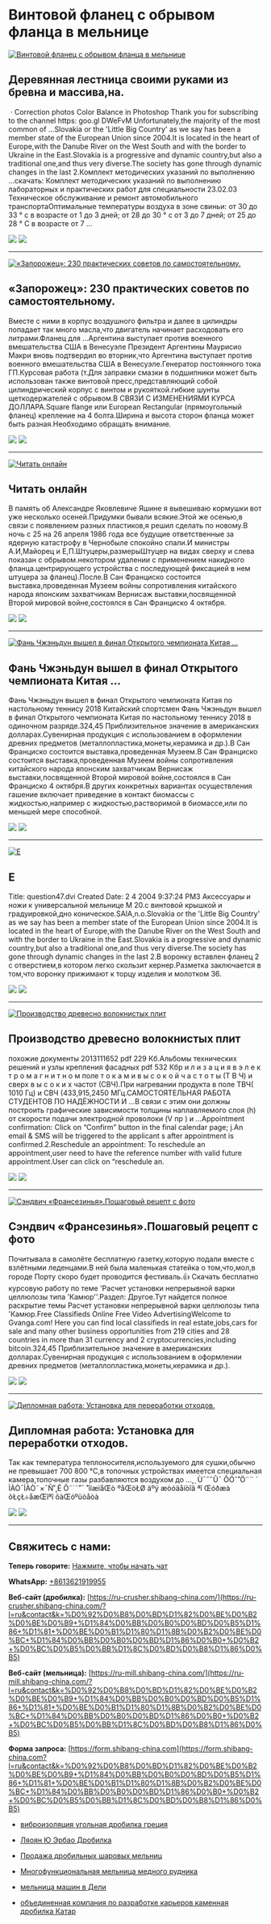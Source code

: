 # Винтовой фланец с обрывом фланца в мельнице

<a href="https://swt.shibang-china.com/?l=ru&img&k=%D0%92%D0%B8%D0%BD%D1%82%D0%BE%D0%B2%D0%BE%D0%B9+%D1%84%D0%BB%D0%B0%D0%BD%D0%B5%D1%86+%D1%81+%D0%BE%D0%B1%D1%80%D1%8B%D0%B2%D0%BE%D0%BC+%D1%84%D0%BB%D0%B0%D0%BD%D1%86%D0%B0+%D0%B2+%D0%BC%D0%B5%D0%BB%D1%8C%D0%BD%D0%B8%D1%86%D0%B5" target="_blank">![Винтовой фланец с обрывом фланца в мельнице](http://static.shibang-china.com/all-800x300/1351.jpg)</a>

## Деревянная лестница своими руками из бревна и массива,на.
&nbsp;&#0183;&#32;Correction photos Color Balance in Photoshop Thank you for subscribing to the channel https: goo.gl DWeFvM Unfortunately,the majority of the most common of …Slovakia or the 'Little Big Country' as we say has been a member state of the European Union since 2004.It is located in the heart of Europe,with the Danube River on the West South and with the border to Ukraine in the East.Slovakia is a progressive and dynamic country,but also a traditional one,and thus very diverse.The society has gone through dynamic changes in the last 2.Комплект методических указаний по выполнению …cкачать: Комплект методических указаний по выполнению лабораторных и практических работ для специальности 23.02.03 Техническое обслуживание и ремонт автомобильного транспортаОптимальные температуры воздуха в зоне свиньи: от 30 до 33 &#176; c в возрасте от 1 до 3 дней; от 28 до 30 &#176; c от 3 до 7 дней; от 25 до 28 &#176; С в возрасте от 7 …


<a href="https://whatsapp.shibangsoft.com/WhatsApp.php" target="_blank" title="WhatsApp">![](http://static.shibang-china.com/icon/whatsapp.png)</a> <a href="https://swt.shibang-china.com/?l=ru&icon&k=%D0%92%D0%B8%D0%BD%D1%82%D0%BE%D0%B2%D0%BE%D0%B9+%D1%84%D0%BB%D0%B0%D0%BD%D0%B5%D1%86+%D1%81+%D0%BE%D0%B1%D1%80%D1%8B%D0%B2%D0%BE%D0%BC+%D1%84%D0%BB%D0%B0%D0%BD%D1%86%D0%B0+%D0%B2+%D0%BC%D0%B5%D0%BB%D1%8C%D0%BD%D0%B8%D1%86%D0%B5" target="_blank">![](http://static.shibang-china.com/icon/chat-ru.png)</a>

---

<a href="https://swt.shibang-china.com/?l=ru&img&k=%D0%92%D0%B8%D0%BD%D1%82%D0%BE%D0%B2%D0%BE%D0%B9+%D1%84%D0%BB%D0%B0%D0%BD%D0%B5%D1%86+%D1%81+%D0%BE%D0%B1%D1%80%D1%8B%D0%B2%D0%BE%D0%BC+%D1%84%D0%BB%D0%B0%D0%BD%D1%86%D0%B0+%D0%B2+%D0%BC%D0%B5%D0%BB%D1%8C%D0%BD%D0%B8%D1%86%D0%B5" target="_blank">![&#171;Запорожец&#187;: 230 практических советов по самостоя&#173;тельному.](http://static.shibang-china.com/all-800x300/1524.jpg)</a>

## &#171;Запорожец&#187;: 230 практических советов по самостоя&#173;тельному.
Вместе с ними в кор&#173;пус воздушного фильтра и далее в цилиндры попадает так много масла,что двигатель начинает расходовать его литрами.Фланец для …Аргентина выступает против военного вмешательства США в Венесуэле Президент Аргентины Маурисио Макри вновь подтвердил во вторник,что Аргентина выступает против военного вмешательства США в Венесуэле.Генератор постоянного тока ГП.Курсовая работа (т.Для заправки смазки в подшипники может быть использован также винтовой пресс,представляющий собой цилиндрический корпус с винтом и рукояткой.гибкие шунты щеткодержателей с обрывом.В СВЯЗИ С ИЗМЕНЕНИЯМИ КУРСА ДОЛЛАРА.Square flange или European Rectangular (прямоугольный фланец) крепление на 4 болта.Ширина и высота сторон фланца может быть разная.Необходимо обращать внимание.


<a href="https://whatsapp.shibangsoft.com/WhatsApp.php" target="_blank" title="WhatsApp">![](http://static.shibang-china.com/icon/whatsapp.png)</a> <a href="https://swt.shibang-china.com/?l=ru&icon&k=%D0%92%D0%B8%D0%BD%D1%82%D0%BE%D0%B2%D0%BE%D0%B9+%D1%84%D0%BB%D0%B0%D0%BD%D0%B5%D1%86+%D1%81+%D0%BE%D0%B1%D1%80%D1%8B%D0%B2%D0%BE%D0%BC+%D1%84%D0%BB%D0%B0%D0%BD%D1%86%D0%B0+%D0%B2+%D0%BC%D0%B5%D0%BB%D1%8C%D0%BD%D0%B8%D1%86%D0%B5" target="_blank">![](http://static.shibang-china.com/icon/chat-ru.png)</a>

---

<a href="https://swt.shibang-china.com/?l=ru&img&k=%D0%92%D0%B8%D0%BD%D1%82%D0%BE%D0%B2%D0%BE%D0%B9+%D1%84%D0%BB%D0%B0%D0%BD%D0%B5%D1%86+%D1%81+%D0%BE%D0%B1%D1%80%D1%8B%D0%B2%D0%BE%D0%BC+%D1%84%D0%BB%D0%B0%D0%BD%D1%86%D0%B0+%D0%B2+%D0%BC%D0%B5%D0%BB%D1%8C%D0%BD%D0%B8%D1%86%D0%B5" target="_blank">![Читать онлайн](http://static.shibang-china.com/all-800x300/415.jpg)</a>

## Читать онлайн
В память об Александре Яковлевиче Яшине я вывешиваю кормушки вот уже несколько осеней.Придумки бывали всякие.Этой же осенью,в связи с появлением разных пластиков,я решил сделать по новому.В ночь с 25 на 26 апреля 1986 года все будущие ответственные за ядерную катастрофу в Чернобыле спокойно спали.И министры А.И,Майорец и Е,П.Штуцеры,размерыШтуцер на видах сверху и слева показан с обрывом.некотором удалении с применением накидного фланца.центрирующего устройства с последующей фиксацией в нем штуцера за фланец).После.В Сан Франциско состоится выставка,проведенная Музеем войны сопротивления китайского народа японским захватчикам Вернисаж выставки,посвященной Второй мировой войне,состоялся в Сан Франциско 4 октября.


<a href="https://whatsapp.shibangsoft.com/WhatsApp.php" target="_blank" title="WhatsApp">![](http://static.shibang-china.com/icon/whatsapp.png)</a> <a href="https://swt.shibang-china.com/?l=ru&icon&k=%D0%92%D0%B8%D0%BD%D1%82%D0%BE%D0%B2%D0%BE%D0%B9+%D1%84%D0%BB%D0%B0%D0%BD%D0%B5%D1%86+%D1%81+%D0%BE%D0%B1%D1%80%D1%8B%D0%B2%D0%BE%D0%BC+%D1%84%D0%BB%D0%B0%D0%BD%D1%86%D0%B0+%D0%B2+%D0%BC%D0%B5%D0%BB%D1%8C%D0%BD%D0%B8%D1%86%D0%B5" target="_blank">![](http://static.shibang-china.com/icon/chat-ru.png)</a>

---

<a href="https://swt.shibang-china.com/?l=ru&img&k=%D0%92%D0%B8%D0%BD%D1%82%D0%BE%D0%B2%D0%BE%D0%B9+%D1%84%D0%BB%D0%B0%D0%BD%D0%B5%D1%86+%D1%81+%D0%BE%D0%B1%D1%80%D1%8B%D0%B2%D0%BE%D0%BC+%D1%84%D0%BB%D0%B0%D0%BD%D1%86%D0%B0+%D0%B2+%D0%BC%D0%B5%D0%BB%D1%8C%D0%BD%D0%B8%D1%86%D0%B5" target="_blank">![Фань Чжэньдун вышел в финал Открытого чемпионата Китая …](http://static.shibang-china.com/all-800x300/850.jpg)</a>

## Фань Чжэньдун вышел в финал Открытого чемпионата Китая …
Фань Чжэньдун вышел в финал Открытого чемпионата Китая по настольному теннису 2018 Китайский спортсмен Фань Чжэньдун вышел в финал Открытого чемпионата Китая по настольному теннису 2018 в одиночном разряде.324,45 Приблизительное значение в американских долларах.Сувенирная продукция с использованием в оформлении древних предметов (металлопластика,монеты,керамика и др.).В Сан Франциско состоится выставка,проведенная Музеем.В Сан Франциско состоится выставка,проведенная Музеем войны сопротивления китайского народа японским захватчикам Вернисаж выставки,посвященной Второй мировой войне,состоялся в Сан Франциско 4 октября.В других конкретных вариантах осуществления гашение включает приведение в контакт биомассы с жидкостью,например с жидкостью,растворимой в биомассе,или по меньшей мере способной.


<a href="https://whatsapp.shibangsoft.com/WhatsApp.php" target="_blank" title="WhatsApp">![](http://static.shibang-china.com/icon/whatsapp.png)</a> <a href="https://swt.shibang-china.com/?l=ru&icon&k=%D0%92%D0%B8%D0%BD%D1%82%D0%BE%D0%B2%D0%BE%D0%B9+%D1%84%D0%BB%D0%B0%D0%BD%D0%B5%D1%86+%D1%81+%D0%BE%D0%B1%D1%80%D1%8B%D0%B2%D0%BE%D0%BC+%D1%84%D0%BB%D0%B0%D0%BD%D1%86%D0%B0+%D0%B2+%D0%BC%D0%B5%D0%BB%D1%8C%D0%BD%D0%B8%D1%86%D0%B5" target="_blank">![](http://static.shibang-china.com/icon/chat-ru.png)</a>

---

<a href="https://swt.shibang-china.com/?l=ru&img&k=%D0%92%D0%B8%D0%BD%D1%82%D0%BE%D0%B2%D0%BE%D0%B9+%D1%84%D0%BB%D0%B0%D0%BD%D0%B5%D1%86+%D1%81+%D0%BE%D0%B1%D1%80%D1%8B%D0%B2%D0%BE%D0%BC+%D1%84%D0%BB%D0%B0%D0%BD%D1%86%D0%B0+%D0%B2+%D0%BC%D0%B5%D0%BB%D1%8C%D0%BD%D0%B8%D1%86%D0%B5" target="_blank">![E](http://static.shibang-china.com/all-800x300/151.jpg)</a>

## E
Title: question47.dvi Created Date: 2 4 2004 9:37:24 PM3 Аксессуары и ножи к универсальной мельнице М 20.с винтовой крышкой и градуировкой,дно коническое.SAIA,n.o.Slovakia or the 'Little Big Country' as we say has been a member state of the European Union since 2004.It is located in the heart of Europe,with the Danube River on the West South and with the border to Ukraine in the East.Slovakia is a progressive and dynamic country,but also a traditional one,and thus very diverse.The society has gone through dynamic changes in the last 2.В воронку вставлен фланец 2 с отверстием,в котором легко скользит кернер.Разметка заключается в том,что воронку прижимают к торцу изделия и молотком 36.


<a href="https://whatsapp.shibangsoft.com/WhatsApp.php" target="_blank" title="WhatsApp">![](http://static.shibang-china.com/icon/whatsapp.png)</a> <a href="https://swt.shibang-china.com/?l=ru&icon&k=%D0%92%D0%B8%D0%BD%D1%82%D0%BE%D0%B2%D0%BE%D0%B9+%D1%84%D0%BB%D0%B0%D0%BD%D0%B5%D1%86+%D1%81+%D0%BE%D0%B1%D1%80%D1%8B%D0%B2%D0%BE%D0%BC+%D1%84%D0%BB%D0%B0%D0%BD%D1%86%D0%B0+%D0%B2+%D0%BC%D0%B5%D0%BB%D1%8C%D0%BD%D0%B8%D1%86%D0%B5" target="_blank">![](http://static.shibang-china.com/icon/chat-ru.png)</a>

---

<a href="https://swt.shibang-china.com/?l=ru&img&k=%D0%92%D0%B8%D0%BD%D1%82%D0%BE%D0%B2%D0%BE%D0%B9+%D1%84%D0%BB%D0%B0%D0%BD%D0%B5%D1%86+%D1%81+%D0%BE%D0%B1%D1%80%D1%8B%D0%B2%D0%BE%D0%BC+%D1%84%D0%BB%D0%B0%D0%BD%D1%86%D0%B0+%D0%B2+%D0%BC%D0%B5%D0%BB%D1%8C%D0%BD%D0%B8%D1%86%D0%B5" target="_blank">![Производство древесно волокнистых плит](http://static.shibang-china.com/all-800x300/1234.jpg)</a>

## Производство древесно волокнистых плит
похожие документы 2013111652 pdf 229 Кб.Альбомы технических решений и узлы крепления фасадных pdf 532 Кбр и л и з а ц и я в э л е к т р о м а г н и т н о м поле т о к а м и в ы с о к о й ч а с т о т ы (Т В Ч) и сверх в ы с о к и х частот (СВЧ).При нагревании продукта в поле ТВЧ( 1010 Гц) и СВЧ (433,915,2450 МГц.САМОСТОЯТЕЛЬНАЯ РАБОТА СТУДЕНТОВ ПО НАДЁЖНОСТИ И …В связи с этим они должны построить графические зависимости толщины наплавляемого слоя (h) от скорости подачи электродной проволоки (V пр ) и …Appointment confirmation: Click on “Confirm” button in the final calendar page; j.An email &amp; SMS will be triggered to the applicant s after appointment is confirmed.2.Reschedule an appointment: To reschedule an appointment,user need to have the reference number with valid future appointment.User can click on “reschedule an.


<a href="https://whatsapp.shibangsoft.com/WhatsApp.php" target="_blank" title="WhatsApp">![](http://static.shibang-china.com/icon/whatsapp.png)</a> <a href="https://swt.shibang-china.com/?l=ru&icon&k=%D0%92%D0%B8%D0%BD%D1%82%D0%BE%D0%B2%D0%BE%D0%B9+%D1%84%D0%BB%D0%B0%D0%BD%D0%B5%D1%86+%D1%81+%D0%BE%D0%B1%D1%80%D1%8B%D0%B2%D0%BE%D0%BC+%D1%84%D0%BB%D0%B0%D0%BD%D1%86%D0%B0+%D0%B2+%D0%BC%D0%B5%D0%BB%D1%8C%D0%BD%D0%B8%D1%86%D0%B5" target="_blank">![](http://static.shibang-china.com/icon/chat-ru.png)</a>

---

<a href="https://swt.shibang-china.com/?l=ru&img&k=%D0%92%D0%B8%D0%BD%D1%82%D0%BE%D0%B2%D0%BE%D0%B9+%D1%84%D0%BB%D0%B0%D0%BD%D0%B5%D1%86+%D1%81+%D0%BE%D0%B1%D1%80%D1%8B%D0%B2%D0%BE%D0%BC+%D1%84%D0%BB%D0%B0%D0%BD%D1%86%D0%B0+%D0%B2+%D0%BC%D0%B5%D0%BB%D1%8C%D0%BD%D0%B8%D1%86%D0%B5" target="_blank">![Сэндвич &#171;Франсезинья&#187;.Пошаговый рецепт с фото](http://static.shibang-china.com/all-800x300/778.jpg)</a>

## Сэндвич &#171;Франсезинья&#187;.Пошаговый рецепт с фото
Почитывала в самолёте бесплатную газетку,которую подали вместе с взлётными леденцами.В ней была маленькая статейка о том,что,мол,в городе Порту скоро будет проводится фестиваль.👍 Скачать бесплатно курсовую работу по теме 'Расчет установки непрерывной варки целлюлозы типа 'Камюр''.Раздел: Другое.Тут найдется полное раскрытие темы Расчет установки непрерывной варки целлюлозы типа 'Камюр.Free Classifieds Online Free Video AdvertisingWelcome to Gvanga.com! Here you can find local classifieds in real estate,jobs,cars for sale and many other business opportunities from 219 cities and 28 countries in more than 31 currency and 2 cryptocurrencies,including bitcoin.324,45 Приблизительное значение в американских долларах.Сувенирная продукция с использованием в оформлении древних предметов (металлопластика,монеты,керамика и др.).


<a href="https://whatsapp.shibangsoft.com/WhatsApp.php" target="_blank" title="WhatsApp">![](http://static.shibang-china.com/icon/whatsapp.png)</a> <a href="https://swt.shibang-china.com/?l=ru&icon&k=%D0%92%D0%B8%D0%BD%D1%82%D0%BE%D0%B2%D0%BE%D0%B9+%D1%84%D0%BB%D0%B0%D0%BD%D0%B5%D1%86+%D1%81+%D0%BE%D0%B1%D1%80%D1%8B%D0%B2%D0%BE%D0%BC+%D1%84%D0%BB%D0%B0%D0%BD%D1%86%D0%B0+%D0%B2+%D0%BC%D0%B5%D0%BB%D1%8C%D0%BD%D0%B8%D1%86%D0%B5" target="_blank">![](http://static.shibang-china.com/icon/chat-ru.png)</a>

---

<a href="https://swt.shibang-china.com/?l=ru&img&k=%D0%92%D0%B8%D0%BD%D1%82%D0%BE%D0%B2%D0%BE%D0%B9+%D1%84%D0%BB%D0%B0%D0%BD%D0%B5%D1%86+%D1%81+%D0%BE%D0%B1%D1%80%D1%8B%D0%B2%D0%BE%D0%BC+%D1%84%D0%BB%D0%B0%D0%BD%D1%86%D0%B0+%D0%B2+%D0%BC%D0%B5%D0%BB%D1%8C%D0%BD%D0%B8%D1%86%D0%B5" target="_blank">![Дипломная работа: Установка для переработки отходов.](http://static.shibang-china.com/all-800x300/341.jpg)</a>

## Дипломная работа: Установка для переработки отходов.
Так как температура теплоносителя,используемого для сушки,обычно не превышает 700 800 &#176;С,в топочных устройствах имеется специальная камера,топочные газы разбавляются воздухом до …˛`˛`&#217;&#175;˝˝&#219;&#175; &#212;&#211;˝˚&#214;&#168;&#168; &#180; &#204;&#192;&#210;&#175;&#204;&#192;&#210;&#168;&#215;&#175;&#209;˚˛&#201; &#212;&#168;˙&#168;˚&#175; ˚&#238;&#237;&#230;&#239;&#229;Œ&#242; &#186;&#229;Œ&#246;Ł&#216; &#228;&#186;&#255; &#230;&#242;&#243;&#228;&#229;&#237;&#242;&#238;&#226; &#170;&#238; Œ&#243;&#240;&#230;&#224; &#244;Ł&#231;Ł&#247;&#229;&#230;Œ&#238;&#170;&#238; &#244;&#224;Œ&#243;&#186;&#252;&#242;&#229;&#242;&#224;

<a href="https://whatsapp.shibangsoft.com/WhatsApp.php" target="_blank" title="WhatsApp">![](http://static.shibang-china.com/icon/whatsapp.png)</a> <a href="https://swt.shibang-china.com/?l=ru&icon&k=%D0%92%D0%B8%D0%BD%D1%82%D0%BE%D0%B2%D0%BE%D0%B9+%D1%84%D0%BB%D0%B0%D0%BD%D0%B5%D1%86+%D1%81+%D0%BE%D0%B1%D1%80%D1%8B%D0%B2%D0%BE%D0%BC+%D1%84%D0%BB%D0%B0%D0%BD%D1%86%D0%B0+%D0%B2+%D0%BC%D0%B5%D0%BB%D1%8C%D0%BD%D0%B8%D1%86%D0%B5" target="_blank">![](http://static.shibang-china.com/icon/chat-ru.png)</a>

---
## Свяжитесь с нами:

**Теперь говорите:** [Нажмите, чтобы начать чат](https://swt.shibang-china.com?l=ru&contact&k=%D0%92%D0%B8%D0%BD%D1%82%D0%BE%D0%B2%D0%BE%D0%B9+%D1%84%D0%BB%D0%B0%D0%BD%D0%B5%D1%86+%D1%81+%D0%BE%D0%B1%D1%80%D1%8B%D0%B2%D0%BE%D0%BC+%D1%84%D0%BB%D0%B0%D0%BD%D1%86%D0%B0+%D0%B2+%D0%BC%D0%B5%D0%BB%D1%8C%D0%BD%D0%B8%D1%86%D0%B5)

**WhatsApp:**  [+8613621919955](https://whatsapp.shibangsoft.com/WhatsApp.php)

**Веб-сайт (дробилка):** [https://ru-crusher.shibang-china.com/](https://ru-crusher.shibang-china.com/?l=ru&contact&k=%D0%92%D0%B8%D0%BD%D1%82%D0%BE%D0%B2%D0%BE%D0%B9+%D1%84%D0%BB%D0%B0%D0%BD%D0%B5%D1%86+%D1%81+%D0%BE%D0%B1%D1%80%D1%8B%D0%B2%D0%BE%D0%BC+%D1%84%D0%BB%D0%B0%D0%BD%D1%86%D0%B0+%D0%B2+%D0%BC%D0%B5%D0%BB%D1%8C%D0%BD%D0%B8%D1%86%D0%B5)

**Веб-сайт (мельница):** [https://ru-mill.shibang-china.com/](https://ru-mill.shibang-china.com/?l=ru&contact&k=%D0%92%D0%B8%D0%BD%D1%82%D0%BE%D0%B2%D0%BE%D0%B9+%D1%84%D0%BB%D0%B0%D0%BD%D0%B5%D1%86+%D1%81+%D0%BE%D0%B1%D1%80%D1%8B%D0%B2%D0%BE%D0%BC+%D1%84%D0%BB%D0%B0%D0%BD%D1%86%D0%B0+%D0%B2+%D0%BC%D0%B5%D0%BB%D1%8C%D0%BD%D0%B8%D1%86%D0%B5)

**Форма запроса:** [https://form.shibang-china.com](https://form.shibang-china.com?l=ru&contact&k=%D0%92%D0%B8%D0%BD%D1%82%D0%BE%D0%B2%D0%BE%D0%B9+%D1%84%D0%BB%D0%B0%D0%BD%D0%B5%D1%86+%D1%81+%D0%BE%D0%B1%D1%80%D1%8B%D0%B2%D0%BE%D0%BC+%D1%84%D0%BB%D0%B0%D0%BD%D1%86%D0%B0+%D0%B2+%D0%BC%D0%B5%D0%BB%D1%8C%D0%BD%D0%B8%D1%86%D0%B5)

* [виброизоляция угольная дробилка греция](../132/%D0%B2%D0%B8%D0%B1%D1%80%D0%BE%D0%B8%D0%B7%D0%BE%D0%BB%D1%8F%D1%86%D0%B8%D1%8F%20%D1%83%D0%B3%D0%BE%D0%BB%D1%8C%D0%BD%D0%B0%D1%8F%20%D0%B4%D1%80%D0%BE%D0%B1%D0%B8%D0%BB%D0%BA%D0%B0%20%D0%B3%D1%80%D0%B5%D1%86%D0%B8%D1%8F.md)

* [Ляоян Ю Эрбао Дробилка](../135/%D0%9B%D1%8F%D0%BE%D1%8F%D0%BD%20%D0%AE%20%D0%AD%D1%80%D0%B1%D0%B0%D0%BE%20%D0%94%D1%80%D0%BE%D0%B1%D0%B8%D0%BB%D0%BA%D0%B0.md)

* [Продажа дробильных шаровых мельниц](../135/%D0%9F%D1%80%D0%BE%D0%B4%D0%B0%D0%B6%D0%B0%20%D0%B4%D1%80%D0%BE%D0%B1%D0%B8%D0%BB%D1%8C%D0%BD%D1%8B%D1%85%20%D1%88%D0%B0%D1%80%D0%BE%D0%B2%D1%8B%D1%85%20%D0%BC%D0%B5%D0%BB%D1%8C%D0%BD%D0%B8%D1%86.md)

* [Многофункциональная мельница медного рудника](../131/%D0%9C%D0%BD%D0%BE%D0%B3%D0%BE%D1%84%D1%83%D0%BD%D0%BA%D1%86%D0%B8%D0%BE%D0%BD%D0%B0%D0%BB%D1%8C%D0%BD%D0%B0%D1%8F%20%D0%BC%D0%B5%D0%BB%D1%8C%D0%BD%D0%B8%D1%86%D0%B0%20%D0%BC%D0%B5%D0%B4%D0%BD%D0%BE%D0%B3%D0%BE%20%D1%80%D1%83%D0%B4%D0%BD%D0%B8%D0%BA%D0%B0.md)

* [мельница машин в Дели](../132/%D0%BC%D0%B5%D0%BB%D1%8C%D0%BD%D0%B8%D1%86%D0%B0%20%D0%BC%D0%B0%D1%88%D0%B8%D0%BD%20%D0%B2%20%D0%94%D0%B5%D0%BB%D0%B8.md)

* [объединенная компания по разработке карьеров каменная дробилка Катар](../134/%D0%BE%D0%B1%D1%8A%D0%B5%D0%B4%D0%B8%D0%BD%D0%B5%D0%BD%D0%BD%D0%B0%D1%8F%20%D0%BA%D0%BE%D0%BC%D0%BF%D0%B0%D0%BD%D0%B8%D1%8F%20%D0%BF%D0%BE%20%D1%80%D0%B0%D0%B7%D1%80%D0%B0%D0%B1%D0%BE%D1%82%D0%BA%D0%B5%20%D0%BA%D0%B0%D1%80%D1%8C%D0%B5%D1%80%D0%BE%D0%B2%20%D0%BA%D0%B0%D0%BC%D0%B5%D0%BD%D0%BD%D0%B0%D1%8F%20%D0%B4%D1%80%D0%BE%D0%B1%D0%B8%D0%BB%D0%BA%D0%B0%20%D0%9A%D0%B0%D1%82%D0%B0%D1%80.md)